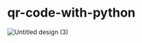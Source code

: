 # qr-code-with-python

![Untitled design (3)](https://user-images.githubusercontent.com/101575355/222099061-fb6912ff-bf96-427c-a6f2-bdca56740ae7.png)

